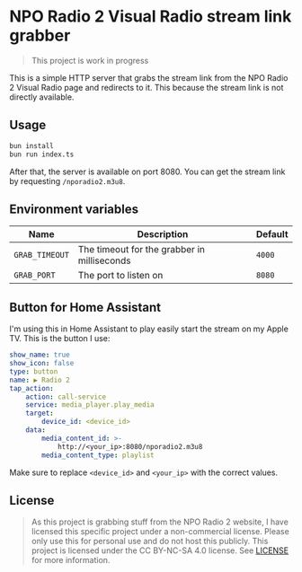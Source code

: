# NPO Radio 2 Visual Radio stream link grabber

> This project is work in progress

This is a simple HTTP server that grabs the stream link from the NPO Radio 2 Visual Radio page and redirects to it. This because the stream link is not directly available.

## Usage

```bash
bun install
bun run index.ts

```

After that, the server is available on port 8080. You can get the stream link by requesting `/nporadio2.m3u8`.

## Environment variables

| Name | Description | Default |
| ---- | ----------- | ------- |
| `GRAB_TIMEOUT` | The timeout for the grabber in milliseconds | `4000` |
| `GRAB_PORT` | The port to listen on | `8080` |


## Button for Home Assistant

I'm using this in Home Assistant to play easily start the stream on my Apple TV. This is the button I use:

```yaml
show_name: true
show_icon: false
type: button
name: ▶️ Radio 2
tap_action:
    action: call-service
    service: media_player.play_media
    target:
        device_id: <device_id>
    data:
        media_content_id: >-
            http://<your_ip>:8080/nporadio2.m3u8
        media_content_type: playlist
```

Make sure to replace `<device_id>` and `<your_ip>` with the correct values.

## License

> As this project is grabbing stuff from the NPO Radio 2 website, I have licensed this specific project under a non-commercial license. Please only use this for personal use and do not host this publicly.
This project is licensed under the CC BY-NC-SA 4.0 license. See [LICENSE](LICENSE) for more information.